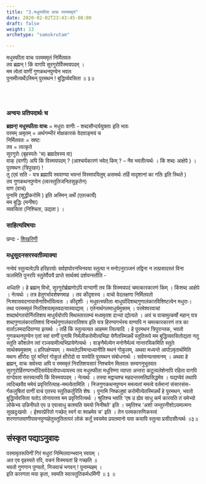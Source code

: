 ```yaml
---
title: "3.मधुस्फीता वाचः परमममृतं"
date: 2020-02-02T23:43:45-08:00
draft: false
weight: 13
archetype: "samskrutam"

---
```


मधुस्फीता वाचः परमममृतं निर्मितवतः
<br/>तव ब्रह्मन् ! किं वागपि सुरगुरोर्विस्मयपदम् ।
<br/>मम त्वेतां वाणीं गुणकथनपुण्येन भवतः
<br/>पुनामीत्यर्थेऽस्मिन् पुरमथन ! बुद्धिर्व्यवसिता ॥ ३॥
<br/>

<br/><br/>

### अन्वयः प्रतिपदार्थः च

**ब्रह्मन्! मधुस्फीताः वाचः** = मधुराः वाणीः - शब्दसौन्दर्ययुक्ताः इति भावः   <br/>
परमम् अमृतम्  = अर्थगम्भीरं मोक्षकारकं वेदवाङ्मयं च    <br/>
निर्मितवतः = स्रष्टः  <br/>तव = त्वत्कृते  <br/>
सुरगुरोः (बृहस्पतेः 'च) ब्रह्मदेवस्य वा)  <br/>
वाक् (वाणी) अपि किं विस्मयपदम् ? (आश्चर्यकारणं भवेत् किम् ? – नैव भवतीत्यर्थः । किं शब्दः आक्षेपे ) ।  <br/>
पुरमथन (त्रिपुरहर) ! <br/> तु (एवं सति - यत्र ब्रह्मापि स्ववाण्या भवन्तं विस्मापयितुम् असमर्थः तर्हि मादृशानां का गतिः इति स्थिते ) <br/>तव गुणकथनपुण्येन (त्वत्स्तुतिजनितसुकृतेन) <br/>वाण (वाचं) <br/>पुनामि (शुद्धीकरोमि ) इति अस्मिन् अर्थे (एतत्कार्ये)  <br/>मम बुद्धिः (मनीषा)  <br/>व्यवसिता (निश्चिता, उद्यता ) ।

### साहित्यविषयाः 

छन्दः - [शिखरिणी](/sahitya-shaastra-parichaya/chandas-prakarana/08_shikharini/) 


### मधुसूदनसरस्वतीव्याक्या
नन्वेवं स्तुत्यत्वेऽपि हरिहरयोः सर्वज्ञयोरनभिनवया स्तुत्या न मनोऽनुरञ्जनं तद्विना न तत्प्रसादस्तं विना फलमिति पुनरपि स्तुतेर्वैययै प्राप्ते सार्थक्यं दर्शयन्स्तौति -

*मध्विति* । हे ब्रह्मन् विभो, सुरगुरोर्ब्रह्मणोऽपि वाग्वाणी तव किं विस्मयपदं चमत्कारकारणं किम् । किंशब्द आक्षेपे । नेत्यर्थः । तत्र हेतुगर्भावशेषणमाह । तव कीदृशस्य । वाचो वेदलक्षणा निर्मितवतो निःश्वासवदनायासेनाविर्भावित्वतः । कीदृशीः । मधुवत्स्फीताः माधुर्यादिशब्दगुणालंकारविशिष्टत्वेन मधुराः। तथा परमममृतं निरतिशयामृतवदत्यास्वाद्याम् । एतेनार्थगतमाधुर्यमुक्तम् । परमेश्वरवाचां शब्दार्थगतयोर्निरतिशय माधुर्ययोरपि मिथस्तारतम्यं मध्वमृतश दाभ्यां द्योत्यते । अयं च वाचामुत्कर्षो महान् यत्र शब्दगुणालंकारातिशयं विनार्थगुणालंकारातिशय इति यत्र हिरण्यगर्भस्य वाण्यपि न चमत्कारकारणं तत्र का वार्ताऽस्मदादिवाण्या इत्यर्थः । तर्हि किं स्तुत्यत्यत आहमम त्वित्यादि । हे पुरमथन त्रिपुरान्तक, भवतो गुणकथनपुण्येन एतां स्वां वाणीं पुनामि निर्मलीकरोमीत्यभिप्रा येणैतस्मिन्नर्थे स्तुतिरूपे मम बुद्धिव्यवसितोद्यता नतु स्तुति कौशलेन त्वां रञ्जयामीत्यभिप्रायेणेत्यर्थः । वाङ्नैर्मल्येन मनोनैर्मल्यं नान्तरयिकमिति स्तुतेः सार्थक्यमुक्तम् ॥ हरिपक्षेप्यवम् । मथ्यतेऽस्मिन्दध्यानीति मथनं गोकुलम्, अथवा मध्यन्ते आपोऽमृतार्थमिति मथनः क्षीरोदः पुरं मन्दिरं गोकुलं क्षीरोदो वा यस्येति पुरमथन संबोधनार्थः । सर्वमन्यत्समानम् । अथवा हे ब्रह्मन्, वाचः सर्वस्या अपि प रमममृतं निरतिशयसारं निश्चयेन मितवतः सम्यगनुभूतवतः सुरगुरोर्हिरण्यगर्भादिसर्वदेवतोपाध्यायस्य तव मधुस्फीता मधुरिम्णा व्याप्ता अन्तरा कटुत्वलेशेनापि रहिता वागपि वाग्देवता सरस्वत्यपि किं विस्मयपदम् । नेत्यर्थः । तस्या मद्वाचश्च महदन्तरमतिप्रसिद्धमेव । यद्यप्येवं तथापि त्वदिच्छयैव ममेयं प्रवृत्तिरित्याह-ममत्वेतामिति । निजगुणकथनपुण्यन ममत्वतां ममत्वे वर्तमानां संसारसंस- र्गकलुषितां वाणीं वाचं एतस्य स्तुतिकर्तुरिति शेषः । पुनामि निष्कलुषां करोमीत्येतस्मिन्नर्थे हे पुरमथन, भवतो बुद्धिर्व्यवसिता यतोऽ तोनायत्तव मम प्रवृत्तिरित्यर्थः । श्रुतिश्च भवति 'एष उ ह्येव साधु कर्म कारयति तं यमेभ्यो लोकेभ्य उन्निनीपते एप उ एवासाधु काश्यति यमयो निनीषते' इति । स्मृतिश्च 'अशो जन्तुरनीशोऽयमात्मनः सुखदुःखयोः । ईश्वरप्रेरितो गच्छेत् स्वर्ग वा श्वभ्रमेव च' इति । तेन परमकारुणिकस्त्वं शरणागतवाणीपावनपुण्यहेतुस्तुतितत्परं लोकं कर्तुं स्वयमेव प्रयतमानो यया कयापि स्तुत्या प्रसीदसीत्यर्थः ॥३॥


## संस्कृत पद्याऽनुवादः

परमामृतरूपिणीं गिरं मधुरां निम्मितवान्भवान् स्वयम् । <br/>
अत एव वृहस्पते रपि, वचनं विस्मयतां हि गच्छति ॥ <br/>
भवतो गुणगान पुण्यतो, निजवाचं भगवन् ! पुनाम्यहम् । <br/>
इति कारणता मया कृता, स्वमति स्वत्स्तुतिकर्मधर्मिणी ॥ ३ ॥ <br/>